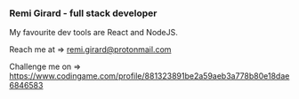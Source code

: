 ### Remi Girard - full stack developer
My favourite dev tools are React and NodeJS.

Reach me at     => remi.girard@protonmail.com

Challenge me on => https://www.codingame.com/profile/881323891be2a59aeb3a778b80e18dae6846583
